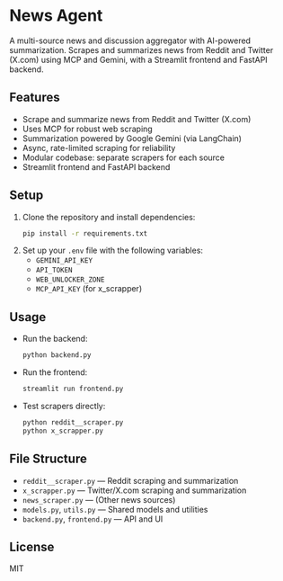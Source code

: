 # News Agent

A multi-source news and discussion aggregator with AI-powered summarization. Scrapes and summarizes news from Reddit and Twitter (X.com) using MCP and Gemini, with a Streamlit frontend and FastAPI backend.

## Features
- Scrape and summarize news from Reddit and Twitter (X.com)
- Uses MCP for robust web scraping
- Summarization powered by Google Gemini (via LangChain)
- Async, rate-limited scraping for reliability
- Modular codebase: separate scrapers for each source
- Streamlit frontend and FastAPI backend

## Setup
1. Clone the repository and install dependencies:
   ```sh
   pip install -r requirements.txt
   ```
2. Set up your `.env` file with the following variables:
   - `GEMINI_API_KEY`
   - `API_TOKEN`
   - `WEB_UNLOCKER_ZONE`
   - `MCP_API_KEY` (for x_scrapper)

## Usage
- Run the backend:
  ```sh
  python backend.py
  ```
- Run the frontend:
  ```sh
  streamlit run frontend.py
  ```
- Test scrapers directly:
  ```sh
  python reddit__scraper.py
  python x_scrapper.py
  ```

## File Structure
- `reddit__scraper.py` — Reddit scraping and summarization
- `x_scrapper.py` — Twitter/X.com scraping and summarization
- `news_scraper.py` — (Other news sources)
- `models.py`, `utils.py` — Shared models and utilities
- `backend.py`, `frontend.py` — API and UI

## License
MIT

